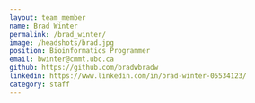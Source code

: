 ```yaml
---
layout: team_member
name: Brad Winter
permalink: /brad_winter/
image: /headshots/brad.jpg
position: Bioinformatics Programmer
email: bwinter@cmmt.ubc.ca
github: https://github.com/bradwbradw
linkedin: https://www.linkedin.com/in/brad-winter-05534123/
category: staff
---
```

